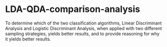 # LDA-QDA-comparison-analysis
To determine which of the two classification algorithms, Linear Discriminant Analysis and Logistic Discriminant Analysis, when applied with two different sampling strategies, yields better results, and to provide reasoning for why it yields better results.

